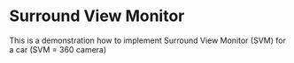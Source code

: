 # Surround View Monitor
This is a demonstration how to implement Surround View Monitor (SVM) for a car (SVM = 360 camera) 
